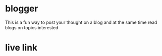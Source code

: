 # blogger
This is a fun way to post your thought on a blog and at the same time read blogs on topics interested
# live link

